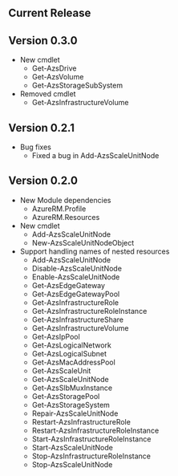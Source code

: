 ﻿<!--
    Please leave this section at the top of the change log.

    Changes for the current release should go under the section titled "Current Release", and should adhere to the following format:

    ## Current Release
    * Overview of change #1
        - Additional information about change #1
    * Overview of change #2
        - Additional information about change #2
        - Additional information about change #2
    * Overview of change #3
    * Overview of change #4
        - Additional information about change #4

    ## YYYY.MM.DD - Version X.Y.Z (Previous Release)
    * Overview of change #1
        - Additional information about change #1
-->
## Current Release

## Version 0.3.0
* New cmdlet
	* Get-AzsDrive
	* Get-AzsVolume
	* Get-AzsStorageSubSystem
* Removed cmdlet
	* Get-AzsInfrastructureVolume

## Version 0.2.1
* Bug fixes
	* Fixed a bug in Add-AzsScaleUnitNode

## Version 0.2.0
* New Module dependencies
	* AzureRM.Profile
	* AzureRM.Resources
* New cmdlet
	* Add-AzsScaleUnitNode
	* New-AzsScaleUnitNodeObject
* Support handling names of nested resources
	* Add-AzsScaleUnitNode
	* Disable-AzsScaleUnitNode
	* Enable-AzsScaleUnitNode
	* Get-AzsEdgeGateway
	* Get-AzsEdgeGatewayPool
	* Get-AzsInfrastructureRole
	* Get-AzsInfrastructureRoleInstance
	* Get-AzsInfrastructureShare
	* Get-AzsInfrastructureVolume
	* Get-AzsIpPool
	* Get-AzsLogicalNetwork
	* Get-AzsLogicalSubnet
	* Get-AzsMacAddressPool
	* Get-AzsScaleUnit
	* Get-AzsScaleUnitNode
	* Get-AzsSlbMuxInstance
	* Get-AzsStoragePool
	* Get-AzsStorageSystem
	* Repair-AzsScaleUnitNode
	* Restart-AzsInfrastructureRole
	* Restart-AzsInfrastructureRoleInstance
	* Start-AzsInfrastructureRoleInstance
	* Start-AzsScaleUnitNode
	* Stop-AzsInfrastructureRoleInstance
	* Stop-AzsScaleUnitNode
